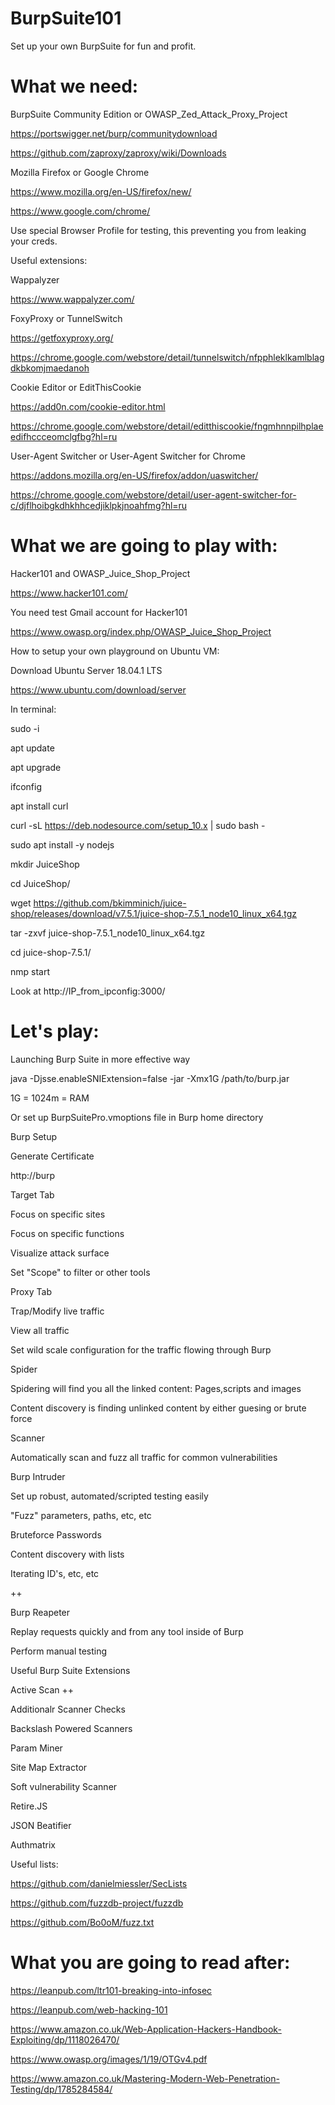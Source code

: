 # BurpSuite101

Set up your own BurpSuite for fun and profit.

# What we need:

BurpSuite Community Edition or OWASP_Zed_Attack_Proxy_Project

https://portswigger.net/burp/communitydownload

https://github.com/zaproxy/zaproxy/wiki/Downloads

Mozilla Firefox or Google Chrome

https://www.mozilla.org/en-US/firefox/new/ 

https://www.google.com/chrome/

Use special Browser Profile for testing, this preventing you from leaking your creds. 

Useful extensions:

Wappalyzer  

https://www.wappalyzer.com/

FoxyProxy or TunnelSwitch

https://getfoxyproxy.org/

https://chrome.google.com/webstore/detail/tunnelswitch/nfpphleklkamlblagdkbkomjmaedanoh

Cookie Editor or EditThisCookie

https://add0n.com/cookie-editor.html

https://chrome.google.com/webstore/detail/editthiscookie/fngmhnnpilhplaeedifhccceomclgfbg?hl=ru

User-Agent Switcher or User-Agent Switcher for Chrome

https://addons.mozilla.org/en-US/firefox/addon/uaswitcher/

https://chrome.google.com/webstore/detail/user-agent-switcher-for-c/djflhoibgkdhkhhcedjiklpkjnoahfmg?hl=ru

 # What we are going to play with:

Hacker101 and OWASP_Juice_Shop_Project

https://www.hacker101.com/

You need test Gmail account for Hacker101  

https://www.owasp.org/index.php/OWASP_Juice_Shop_Project

How to setup your own playground on Ubuntu VM:

Download Ubuntu Server 18.04.1 LTS

https://www.ubuntu.com/download/server

In terminal:

sudo -i

apt update

apt upgrade

ifconfig

apt install curl

curl -sL https://deb.nodesource.com/setup_10.x | sudo bash -

sudo apt install -y nodejs

mkdir JuiceShop

cd JuiceShop/

wget https://github.com/bkimminich/juice-shop/releases/download/v7.5.1/juice-shop-7.5.1_node10_linux_x64.tgz

tar -zxvf juice-shop-7.5.1_node10_linux_x64.tgz

cd juice-shop-7.5.1/

nmp start

Look at http://IP_from_ipconfig:3000/

# Let's play: 

Launching Burp Suite in more effective way

java -Djsse.enableSNIExtension=false -jar -Xmx1G /path/to/burp.jar

1G = 1024m = RAM

Or set up BurpSuitePro.vmoptions file in Burp home directory

Burp Setup

Generate Certificate

http://burp

Target Tab 

Focus on specific sites

Focus  on specific functions

Visualize attack  surface

Set "Scope" to filter or other tools

Proxy Tab 

Trap/Modify live traffic

View all traffic

Set wild scale configuration for the traffic flowing through Burp

Spider 

Spidering will find you all the linked content: Pages,scripts and images

Content discovery is finding unlinked content by either guesing or brute force  

Scanner

Automatically scan and  fuzz all traffic for common vulnerabilities  

Burp Intruder

Set up robust, automated/scripted testing easily

"Fuzz" parameters, paths, etc, etc

Bruteforce Passwords

Content discovery with lists

Iterating ID's, etc, etc

++

Burp Reapeter

Replay requests quickly and  from any tool inside of Burp

Perform manual testing

Useful Burp Suite Extensions

Active Scan ++

Additionalr Scanner Checks

Backslash Powered Scanners

Param Miner

Site Map Extractor

Soft vulnerability Scanner

Retire.JS

JSON Beatifier

Authmatrix

Useful lists:

https://github.com/danielmiessler/SecLists

https://github.com/fuzzdb-project/fuzzdb

https://github.com/Bo0oM/fuzz.txt

# What you are going to read after:

https://leanpub.com/ltr101-breaking-into-infosec

https://leanpub.com/web-hacking-101

https://www.amazon.co.uk/Web-Application-Hackers-Handbook-Exploiting/dp/1118026470/

https://www.owasp.org/images/1/19/OTGv4.pdf

https://www.amazon.co.uk/Mastering-Modern-Web-Penetration-Testing/dp/1785284584/



